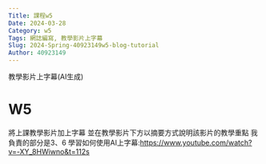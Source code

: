 ```yaml
---
Title: 課程w5
Date: 2024-03-28 
Category: w5
Tags: 網誌編寫, 教學影片上字幕
Slug: 2024-Spring-40923149w5-blog-tutorial
Author: 40923149
---
```


教學影片上字幕(AI生成)

<!-- PELICAN_END_SUMMARY -->

# W5
將上課教學影片加上字幕
並在教學影片下方以摘要方式說明該影片的教學重點
我負責的部分是3、6
學習如何使用AI上字幕:https://www.youtube.com/watch?v=-XY_8HWiwno&t=112s
